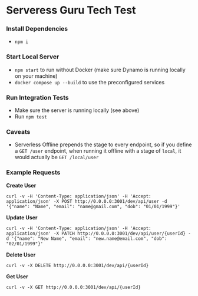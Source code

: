 # Serveress Guru Tech Test

### Install Dependencies
- `npm i`

### Start Local Server
- `npm start` to run without Docker (make sure Dynamo is running locally on your machine)
- `docker compose up --build` to use the preconfigured services

### Run Integration Tests
- Make sure the server is running locally (see above)
- Run `npm test`

### Caveats
- Serverless Offline prepends the stage to every endpoint, so if you define a `GET /user` endpoint, when running it offline with a stage of `local`, it would actually be `GET /local/user`

### Example Requests

**Create User**
```shell
curl -v -H 'Content-Type: application/json' -H 'Accept: application/json' -X POST http://0.0.0.0:3001/dev/api/user -d '{"name": "Name", "email": "name@gmail.com", "dob": "01/01/1999"}'
```

**Update User**
```shell
curl -v -H 'Content-Type: application/json' -H 'Accept: application/json' -X PATCH http://0.0.0.0:3001/dev/api/user/{userId} -d '{"name": "New Name", "email": "new.name@email.com", "dob": "02/01/1999"}'
```

**Delete User**
```shell
curl -v -X DELETE http://0.0.0.0:3001/dev/api/{userId}
```

**Get User**
```shell
curl -v -X GET http://0.0.0.0:3001/dev/api/{userId}
```